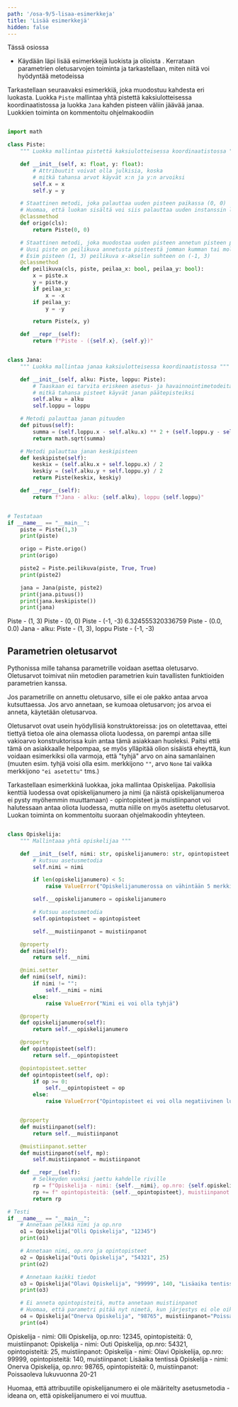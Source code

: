 ```yaml
---
path: '/osa-9/5-lisaa-esimerkkeja'
title: 'Lisää esimerkkejä'
hidden: false
---
```


<text-box variant='learningObjectives' name='Oppimistavoitteet'>

Tässä osiossa

- Käydään läpi lisää esimerkkejä luokista ja olioista
. Kerrataan parametrien oletusarvojen toiminta ja tarkastellaan, miten niitä voi hyödyntää metodeissa

</text-box>

Tarkastellaan seuraavaksi esimerkkiä, joka muodostuu kahdesta eri luokasta. Luokka `Piste` mallintaa yhtä pistettä kaksiulotteisessa koordinaatistossa ja luokka `Jana` kahden pisteen väliin jäävää janaa. Luokkien toiminta on kommentoitu ohjelmakoodiin


```python

import math

class Piste:
    """ Luokka mallintaa pistettä kaksiulotteisessa koordinaatistossa """

    def __init__(self, x: float, y: float):
        # Attribuutit voivat olla julkisia, koska
        # mitkä tahansa arvot käyvät x:n ja y:n arvoiksi
        self.x = x
        self.y = y

    # Staattinen metodi, joka palauttaa uuden pisteen paikassa (0, 0)
    # Huomaa, että luokan sisältä voi siis palauttaa uuden instanssin luokasta
    @classmethod
    def origo(cls):
        return Piste(0, 0)

    # Staattinen metodi, joka muodostaa uuden pisteen annetun pisteen perusteella
    # Uusi piste on peilikuva annetusta pisteestä jomman kumman tai molempien akselien suhteen
    # Esim pisteen (1, 3) peilikuva x-akselin suhteen on (-1, 3)
    @classmethod
    def peilikuva(cls, piste, peilaa_x: bool, peilaa_y: bool):
        x = piste.x
        y = piste.y
        if peilaa_x:
            x = -x
        if peilaa_y:
            y = -y

        return Piste(x, y)

    def __repr__(self):
        return f"Piste - ({self.x}, {self.y})"


class Jana:
    """ Luokka mallintaa janaa kaksiulotteisessa koordinaatistossa """

    def __init__(self, alku: Piste, loppu: Piste):
        # Taaskaan ei tarvita eriskeen asetus- ja havainnointimetodeita,
        # mitkä tahansa pisteet käyvät janan päätepisteiksi
        self.alku = alku
        self.loppu = loppu

    # Metodi palauttaa janan pituuden
    def pituus(self):
        summa = (self.loppu.x - self.alku.x) ** 2 + (self.loppu.y - self.alku.y) ** 2
        return math.sqrt(summa)

    # Metodi palauttaa janan keskipisteen
    def keskipiste(self):
        keskix = (self.alku.x + self.loppu.x) / 2
        keskiy = (self.alku.y + self.loppu.y) / 2
        return Piste(keskix, keskiy)

    def __repr__(self):
        return f"Jana - alku: {self.alku}, loppu {self.loppu}"


# Testataan
if __name__ == "__main__":
    piste = Piste(1,3)
    print(piste)

    origo = Piste.origo()
    print(origo)

    piste2 = Piste.peilikuva(piste, True, True)
    print(piste2)

    jana = Jana(piste, piste2)
    print(jana.pituus())
    print(jana.keskipiste())
    print(jana)

```

<sample-output>

Piste - (1, 3)
Piste - (0, 0)
Piste - (-1, -3)
6.324555320336759
Piste - (0.0, 0.0)
Jana - alku: Piste - (1, 3), loppu Piste - (-1, -3)

</sample-output>

## Parametrien oletusarvot

Pythonissa mille tahansa parametrille voidaan asettaa oletusarvo. Oletusarvot toimivat niin metodien parametrien kuin tavallisten funktioiden parametrien kanssa.

Jos parametrille on annettu oletusarvo, sille ei ole pakko antaa arvoa kutsuttaessa. Jos arvo annetaan, se kumoaa oletusarvon; jos arvoa ei anneta, käytetään oletusarvoa.

Oletusarvot ovat usein hyödyllisiä konstruktoreissa: jos on oletettavaa, ettei tiettyä tietoa ole aina olemassa oliota luodessa, on parempi antaa sille vakioarvo konstruktorissa kuin antaa tämä asiakkaan huoleksi. Paitsi että tämä on asiakkaalle helpompaa, se myös ylläpitää olion sisäistä eheyttä, kun voidaan esimerkiksi olla varmoja, että "tyhjä" arvo on aina samanlainen (muuten esim. tyhjä voisi olla  esim. merkkijono `""`, arvo `None` tai vaikka merkkijono `"ei asetettu"` tms.)

Tarkastellaan esimerkkinä luokkaa, joka mallintaa Opiskelijaa. Pakollisia kenttiä luodessa ovat opiskelijanumero ja nimi (ja näistä opiskelijanumeroa ei pysty myöhemmin muuttamaan) - opintopisteet ja muistiinpanot voi halutessaan antaa oliota luodessa, mutta niille on myös asetettu oletusarvot. Luokan toiminta on kommentoitu suoraan ohjelmakoodin yhteyteen.

```python

class Opiskelija:
    """ Mallintaaa yhtä opiskelijaa """

    def __init__(self, nimi: str, opiskelijanumero: str, opintopisteet:int = 0, muistiinpanot:str = ""):
        # kutsuu asetusmetodia
        self.nimi = nimi

        if len(opiskelijanumero) < 5:
            raise ValueError("Opiskelijanumerossa on vähintään 5 merkkiä")

        self.__opiskelijanumero = opiskelijanumero

        # Kutsuu asetusmetodia
        self.opintopisteet = opintopisteet

        self.__muistiinpanot = muistiinpanot

    @property
    def nimi(self):
        return self.__nimi

    @nimi.setter
    def nimi(self, nimi):
        if nimi != "":
            self.__nimi = nimi
        else:
            raise ValueError("Nimi ei voi olla tyhjä")

    @property
    def opiskelijanumero(self):
        return self.__opiskelijanumero

    @property
    def opintopisteet(self):
        return self.__opintopisteet

    @opintopisteet.setter
    def opintopisteet(self, op):
        if op >= 0:
            self.__opintopisteet = op
        else:
            raise ValueError("Opintopisteet ei voi olla negatiivinen luku")


    @property
    def muistiinpanot(self):
        return self.__muistiinpanot

    @muistiinpanot.setter
    def muistiinpanot(self, mp):
        self.muistiinpanot = muistiinpanot

    def __repr__(self):
        # Selkeyden vuoksi jaettu kahdelle riville
        rp = f"Opiskelija - nimi: {self.__nimi}, op.nro: {self.opiskelijanumero},"
        rp += f" opintopisteitä: {self.__opintopisteet}, muistiinpanot: {self.muistiinpanot}"
        return rp

# Testi
if __name__ == "__main__":
    # Annetaan pelkkä nimi ja op.nro
    o1 = Opiskelija("Olli Opiskelija", "12345")
    print(o1)

    # Annetaan nimi, op.nro ja opintopisteet
    o2 = Opiskelija("Outi Opiskelija", "54321", 25)
    print(o2)

    # Annetaan kaikki tiedot
    o3 = Opiskelija("Olavi Opiskelija", "99999", 140, "Lisäaika tentissä")
    print(o3)

    # Ei anneta opintopisteitä, mutta annetaan muistiinpanot
    # Huomaa, että parametri pitää nyt nimetä, kun järjestys ei ole oikea
    o4 = Opiskelija("Onerva Opiskelija", "98765", muistiinpanot="Poissaoleva lukuvuonna 20-21")
    print(o4)

```

<sample-output>

Opiskelija - nimi: Olli Opiskelija, op.nro: 12345, opintopisteitä: 0, muistiinpanot:
Opiskelija - nimi: Outi Opiskelija, op.nro: 54321, opintopisteitä: 25, muistiinpanot:
Opiskelija - nimi: Olavi Opiskelija, op.nro: 99999, opintopisteitä: 140, muistiinpanot: Lisäaika tentissä
Opiskelija - nimi: Onerva Opiskelija, op.nro: 98765, opintopisteitä: 0, muistiinpanot: Poissaoleva lukuvuonna 20-21

</sample-output>

Huomaa, että attribuutille opiskelijanumero ei ole määritelty asetusmetodia - ideana on, että opiskelijanumero ei voi muuttua.

